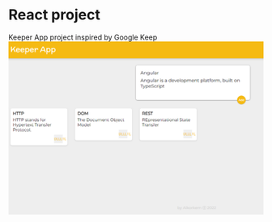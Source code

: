 # React project

Keeper App project inspired by Google Keep
![img1](/images/Screenshot%202022-10-24%20132132.png)


